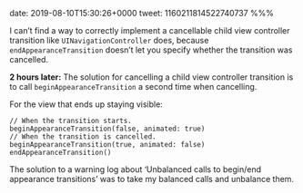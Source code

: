 date: 2019-08-10T15:30:26+0000
tweet: 1160211814522740737
%%%

I can’t find a way to correctly implement a cancellable child view controller transition like `UINavigationController` does, because `endAppearanceTransition` doesn’t let you specify whether the transition was cancelled.

**2 hours later:** The solution for cancelling a child view controller transition is to call `beginAppearanceTransition` a second time when cancelling.

For the view that ends up staying visible:

    // When the transition starts.
    beginAppearanceTransition(false, animated: true)
    // When the transition is cancelled.
    beginAppearanceTransition(true, animated: false)
    endAppearanceTransition()

The solution to a warning log about ‘Unbalanced calls to begin/end appearance transitions’ was to take my balanced calls and unbalance them.
